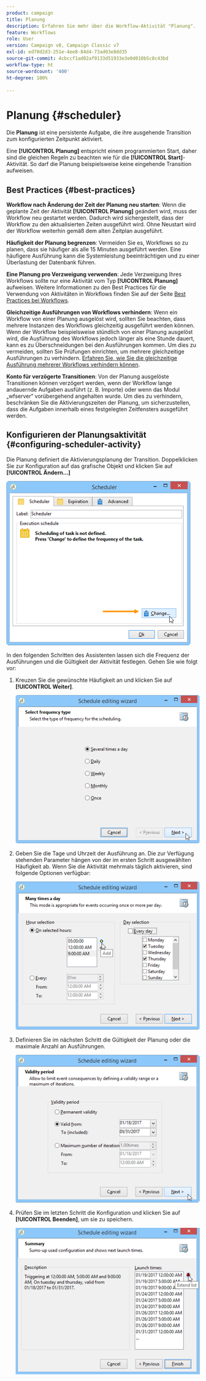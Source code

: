 ```yaml
---
product: campaign
title: Planung
description: Erfahren Sie mehr über die Workflow-Aktivität "Planung".
feature: Workflows
role: User
version: Campaign v8, Campaign Classic v7
exl-id: ed70d2d3-251e-4ee8-84d4-73ad03e8dd35
source-git-commit: 4cbccf1ad02af9133d51933e3e0d010b5c8c43bd
workflow-type: ht
source-wordcount: '400'
ht-degree: 100%

---
```


# Planung {#scheduler}



Die **Planung** ist eine persistente Aufgabe, die ihre ausgehende Transition zum konfigurierten Zeitpunkt aktiviert.

Eine **[!UICONTROL Planung]** entspricht einem programmierten Start, daher sind die gleichen Regeln zu beachten wie für die **[!UICONTROL Start]**-Aktivität. So darf die Planung beispielsweise keine eingehende Transition aufweisen.

## Best Practices {#best-practices}

**Workflow nach Änderung der Zeit der Planung neu starten**: Wenn die geplante Zeit der Aktivität **[!UICONTROL Planung]** geändert wird, muss der Workflow neu gestartet werden. Dadurch wird sichergestellt, dass der Workflow zu den aktualisierten Zeiten ausgeführt wird. Ohne Neustart wird der Workflow weiterhin gemäß dem alten Zeitplan ausgeführt.

**Häufigkeit der Planung begrenzen**: Vermeiden Sie es, Workflows so zu planen, dass sie häufiger als alle 15 Minuten ausgeführt werden. Eine häufigere Ausführung kann die Systemleistung beeinträchtigen und zu einer Überlastung der Datenbank führen.

**Eine Planung pro Verzweigung verwenden**: Jede Verzweigung Ihres Workflows sollte nur eine Aktivität vom Typ **[!UICONTROL Planung]** aufweisen. Weitere Informationen zu den Best Practices für die Verwendung von Aktivitäten in Workflows finden Sie auf der Seite [Best Practices bei Workflows](workflow-best-practices.md#using-activities).

**Gleichzeitige Ausführungen von Workflows verhindern**: Wenn ein Workflow von einer Planung ausgelöst wird, sollten Sie beachten, dass mehrere Instanzen des Workflows gleichzeitig ausgeführt werden können. Wenn der Workflow beispielsweise stündlich von einer Planung ausgelöst wird, die Ausführung des Workflows jedoch länger als eine Stunde dauert, kann es zu Überschneidungen bei den Ausführungen kommen. Um dies zu vermeiden, sollten Sie Prüfungen einrichten, um mehrere gleichzeitige Ausführungen zu verhindern. [Erfahren Sie, wie Sie die gleichzeitige Ausführung mehrerer Workflows verhindern können](monitor-workflow-execution.md#preventing-simultaneous-multiple-executions).

**Konto für verzögerte Transitionen**: Von der Planung ausgelöste Transitionen können verzögert werden, wenn der Workflow lange andauernde Aufgaben ausführt (z. B. Importe) oder wenn das Modul „wfserver“ vorübergehend angehalten wurde. Um dies zu verhindern, beschränken Sie die Aktivierungszeiten der Planung, um sicherzustellen, dass die Aufgaben innerhalb eines festgelegten Zeitfensters ausgeführt werden.

## Konfigurieren der Planungsaktivität {#configuring-scheduler-activity}

Die Planung definiert die Aktivierungsplanung der Transition. Doppelklicken Sie zur Konfiguration auf das grafische Objekt und klicken Sie auf **[!UICONTROL Ändern...]**

![](assets/s_user_segmentation_scheduler.png)

In den folgenden Schritten des Assistenten lassen sich die Frequenz der Ausführungen und die Gültigkeit der Aktivität festlegen. Gehen Sie wie folgt vor:

1. Kreuzen Sie die gewünschte Häufigkeit an und klicken Sie auf **[!UICONTROL Weiter]**.

   ![](assets/s_user_segmentation_scheduler2.png)

1. Geben Sie die Tage und Uhrzeit der Ausführung an. Die zur Verfügung stehenden Parameter hängen von der im ersten Schritt ausgewählten Häufigkeit ab. Wenn Sie die Aktivität mehrmals täglich aktivieren, sind folgende Optionen verfügbar:

   ![](assets/s_user_segmentation_scheduler3.png)

1. Definieren Sie im nächsten Schritt die Gültigkeit der Planung oder die maximale Anzahl an Ausführungen.

   ![](assets/s_user_segmentation_scheduler4.png)

1. Prüfen Sie im letzten Schritt die Konfiguration und klicken Sie auf **[!UICONTROL Beenden]**, um sie zu speichern.

   ![](assets/s_user_segmentation_scheduler5.png)
